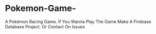 # Pokemon-Game-
A Pokémon Racing Game. If You Wanna Play The Game Make A Firebase  Database  Project. Or Contact On Issues
